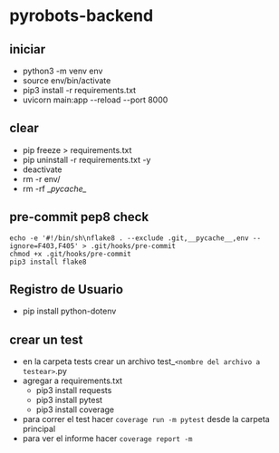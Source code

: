 # pyrobots-backend

## iniciar

- python3 -m venv env
- source env/bin/activate
- pip3 install -r requirements.txt
- uvicorn main:app --reload --port 8000

## clear

- pip freeze > requirements.txt
- pip uninstall -r requirements.txt -y
- deactivate
- rm -r env/
- rm -rf \__pycache\__

## pre-commit pep8 check
```
echo -e '#!/bin/sh\nflake8 . --exclude .git,__pycache__,env --ignore=F403,F405' > .git/hooks/pre-commit
chmod +x .git/hooks/pre-commit
pip3 install flake8
```

## Registro de Usuario

- pip install python-dotenv

## crear un test

- en la carpeta tests crear un archivo test_`<nombre del archivo a testear>`.py
- agregar a requirements.txt
	- pip3 install requests
	- pip3 install pytest
	- pip3 install coverage
- para correr el test hacer `coverage run -m pytest` desde la carpeta principal
- para ver el informe hacer `coverage report -m`

